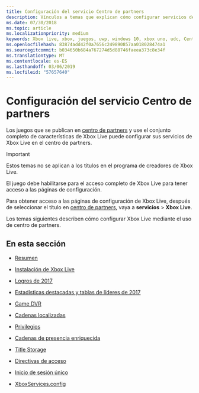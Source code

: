 ```yaml
---
title: Configuración del servicio Centro de partners
description: Vínculos a temas que explican cómo configurar servicios de Xbox Live en el centro de partners.
ms.date: 07/30/2018
ms.topic: article
ms.localizationpriority: medium
keywords: Xbox live, xbox, juegos, uwp, windows 10, xbox uno, udc, Centro para desarrolladores universal
ms.openlocfilehash: 83874add42f0a7656c249890857aa018028474a1
ms.sourcegitcommit: b034650b684a767274d5d88746faeea373c8e34f
ms.translationtype: MT
ms.contentlocale: es-ES
ms.lasthandoff: 03/06/2019
ms.locfileid: "57657640"
---
```

# <a name="partner-center-service-configuration"></a>Configuración del servicio Centro de partners

Los juegos que se publican en [centro de partners](https://partner.microsoft.com/dashboard) y use el conjunto completo de características de Xbox Live puede configurar sus servicios de Xbox Live en el centro de partners.

> [!IMPORTANT]
> Estos temas no se aplican a los títulos en el programa de creadores de Xbox Live.

El juego debe habilitarse para el acceso completo de Xbox Live para tener acceso a las páginas de configuración.

Para obtener acceso a las páginas de configuración de Xbox Live, después de seleccionar el título en [centro de partners](https://partner.microsoft.com/dashboard), vaya a **servicios** > **Xbox Live**.


Los temas siguientes describen cómo configurar Xbox Live mediante el uso de centro de partners.

## <a name="in-this-section"></a>En esta sección

* [Resumen](dev-center/summary.md)

* [Instalación de Xbox Live](dev-center/xbox-live-setup.md)

* [Logros de 2017](dev-center/achievements-in-udc.md)

* [Estadísticas destacadas y tablas de líderes de 2017](dev-center/featured-stats-and-leaderboards.md)

* [Game DVR](dev-center/game-dvr.md)

* [Cadenas localizadas](dev-center/localized-strings.md)

* [Privilegios](dev-center/privileges.md)

* [Cadenas de presencia enriquecida](dev-center/rich-presence-configuration.md)

* [Title Storage](dev-center/title-storage.md)

* [Directivas de acceso](dev-center/access-policies-udc.md)

* [Inicio de sesión único](dev-center/single-sign-on.md)

* [XboxServices.config](../xboxservices-config.md)